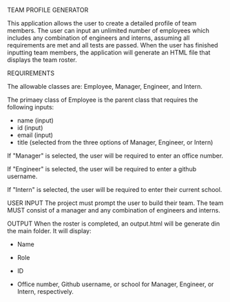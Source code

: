 TEAM PROFILE GENERATOR

This application allows the user to create a detailed profile of team members. The user can input an unlimited number of employees which includes any combination of engineers and interns, assuming all requirements are met and all tests are passed. When the user has finished inputting team members, the application will generate an HTML file that displays the team roster.

REQUIREMENTS

The allowable classes are: Employee, Manager, Engineer, and Intern.

The primaey class of Employee is the parent class that requires the following inputs:

- name (input)
- id (input)
- email (input)
- title (selected from the three options of Manager, Engineer, or Intern)


If "Manager" is selected, the user will be required to enter an office number.

If "Engineer" is selected, the user will be required to enter a github username.

If "Intern" is selected, the user will be required to enter their current school.

USER INPUT 
The project must prompt the user to build their team. The team MUST consist of a manager and any combination of engineers and interns.

OUTPUT
When the roster is completed, an output.html will be generate din the main folder. It will display:

- Name

- Role

- ID

- Office number, Github username, or school for Manager, Engineer, or Intern, respectively.
